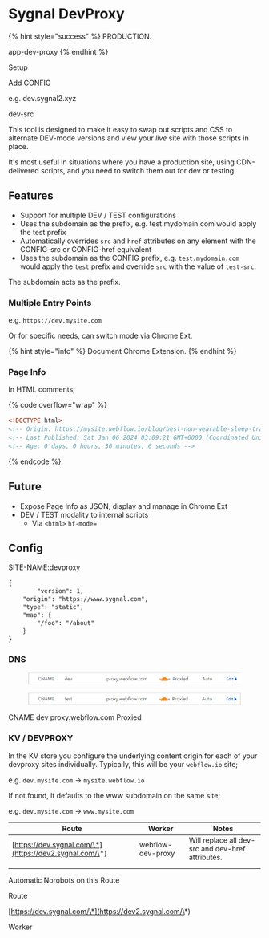 # Sygnal DevProxy

{% hint style="success" %}
PRODUCTION. &#x20;

app-dev-proxy&#x20;
{% endhint %}

Setup

Add CONFIG

e.g. dev.sygnal2.xyz

dev-src











This tool is designed to make it easy to swap out scripts and CSS to alternate DEV-mode versions and view your _live_ site with those scripts in place.&#x20;

It's most useful in situations where you have a production site, using CDN-delivered scripts, and you need to switch them out for dev or testing.

## Features

* Support for multiple DEV / TEST configurations&#x20;
* Uses the subdomain as the prefix, e.g. test.mydomain.com would apply the test prefix
* Automatically overrides `src` and `href` attributes on any element with the CONFIG-src or CONFIG-href equivalent
* Uses the subdomain as the CONFIG prefix, e.g. `test.mydomain.com` would apply the `test` prefix and override `src` with the value of `test-src`.&#x20;

The subdomain acts as the prefix.

### Multiple Entry Points

e.g. `https://dev.mysite.com`

Or for specific needs, can switch mode via Chrome Ext.&#x20;

{% hint style="info" %}
Document Chrome Extension.&#x20;
{% endhint %}

### Page Info

In HTML comments;

{% code overflow="wrap" %}
```html
<!DOCTYPE html>
<!-- Origin: https://mysite.webflow.io/blog/best-non-wearable-sleep-tracker -->
<!-- Last Published: Sat Jan 06 2024 03:09:21 GMT+0000 (Coordinated Universal Time) -->
<!-- Age: 0 days, 0 hours, 36 minutes, 6 seconds -->
```
{% endcode %}

## Future

* Expose Page Info as JSON, display and manage in Chrome Ext
* DEV / TEST modality to internal scripts&#x20;
  * Via `<html>` `hf-mode=`

## Config

SITE-NAME:devproxy

```
{
    	"version": 1, 
	"origin": "https://www.sygnal.com",
	"type": "static", 
	"map": {
		"/foo": "/about"
	}
}
```



### DNS

<figure><img src="../.gitbook/assets/image (9).png" alt=""><figcaption></figcaption></figure>

<figure><img src="../.gitbook/assets/image (10).png" alt=""><figcaption></figcaption></figure>

CNAME dev proxy.webflow.com Proxied  &#x20;

### KV / DEVPROXY

In the KV store you configure the underlying content origin for each of your devproxy sites individually. Typically, this will be your `webflow.io` site;&#x20;

e.g. `dev.mysite.com` -> `mysite.webflow.io`

If not found, it defaults to the www subdomain on the same site;

e.g. `dev.mysite.com` -> `www.mysite.com`











| Route                                                   | Worker            | Notes                                              |
| ------------------------------------------------------- | ----------------- | -------------------------------------------------- |
| [https://dev.sygnal.com/\*](https://dev2.sygnal.com/\*) | webflow-dev-proxy | Will replace all dev-src and dev-href attributes.  |
|                                                         |                   |                                                    |
|                                                         |                   |                                                    |

Automatic Norobots on this Route&#x20;



Route

[https://dev.sygnal.com/\*](https://dev2.sygnal.com/\*)

Worker
